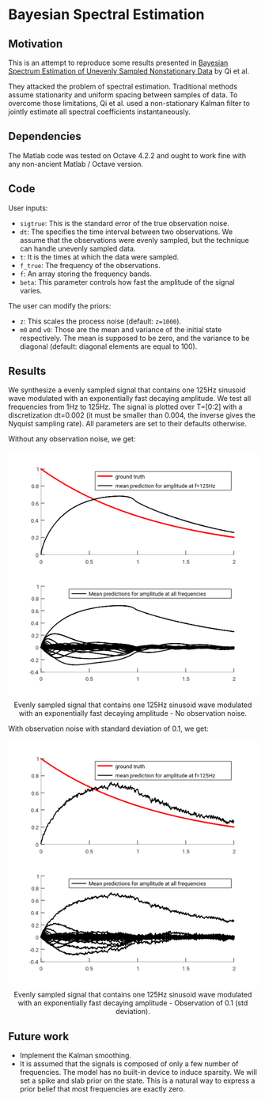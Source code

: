 # Bayesian Spectral Estimation

## Motivation
This is an attempt to reproduce some results presented in 
[Bayesian Spectrum Estimation of Unevenly Sampled Nonstationary Data](https://affect.media.mit.edu/pdfs/02.qi-minka-picard.pdf)
by Qi et al.

They attacked the problem of spectral estimation. 
Traditional methods assume stationarity and uniform spacing
between samples of data.
To overcome those limitations, Qi et al.
used a non-stationary Kalman filter
to jointly estimate all spectral coefficients instantaneously.


## Dependencies
The Matlab code was tested on Octave 4.2.2 and ought to work fine with
any non-ancient Matlab / Octave version.

## Code
User inputs:

* `sigtrue`: This is the standard error of the true observation noise.
* `dt`: The specifies the time interval between two observations.
We assume that the observations were evenly sampled, but the technique
can handle unevenly sampled data.
* `t`: It is the times at which the data were sampled.
* `f_true`: The frequency of the observations.
* `f`: An array storing the frequency bands.
* `beta`: This parameter controls how fast the amplitude of the signal varies.

The user can modify the priors:

* `z`: This scales the process noise (default: `z=1000`).
* `m0` and `v0`: Those are the mean and variance of the initial state respectively.
The mean is supposed to be zero, and the variance to be diagonal (default: diagonal
elements are equal to 100).

## Results
We synthesize a evenly sampled signal that contains one 125Hz sinusoid wave modulated
with an exponentially fast decaying amplitude.
We test all frequencies from 1Hz to 125Hz. The signal is plotted over T=[0:2]
with a discretization dt=0.002 (it must be smaller than 0.004, the inverse gives the Nyquist sampling rate).
All parameters are set to their defaults otherwise.

Without any observation noise, we get:
<p align="center">
 <img src="kfiltering_wo_noise.png">
Evenly sampled signal that contains one 125Hz sinusoid wave modulated with an exponentially fast decaying amplitude - No observation noise.
</p>

With observation noise with standard deviation of 0.1, we get:
<p align="center">
 <img src="kfiltering_w_noise.png">
Evenly sampled signal that contains one 125Hz sinusoid wave modulated with an exponentially fast decaying amplitude - Observation of 0.1 (std deviation).
</p>

## Future work
* Implement the Kalman smoothing.
* It is assumed that the signals is composed of only a few number of frequencies.
The model has no built-in device to induce sparsity. We will set a spike and slab prior
on the state. This is a natural way to express a prior belief that most
frequencies are exactly zero.